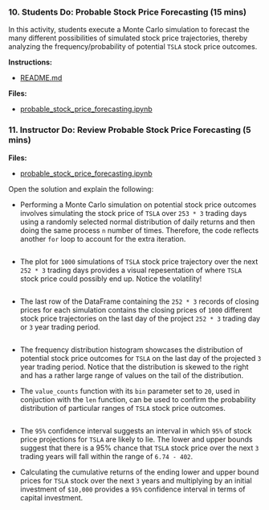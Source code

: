 ### 10. Students Do: Probable Stock Price Forecasting (15 mins)

In this activity, students execute a Monte Carlo simulation to forecast the many different possibilities of simulated stock price trajectories, thereby analyzing the frequency/probability of potential `TSLA` stock price outcomes.

**Instructions:**

* [README.md](Activities/08-Stu_Predicting_Probable_Outcomes_of_Stock_Price_Trajectory/README.md)

**Files:**

* [probable_stock_price_forecasting.ipynb](Activities/08-Stu_Predicting_Probable_Outcomes_of_Stock_Price_Trajectory/Unsolved/probable_stock_price_forecasting.ipynb)

### 11. Instructor Do: Review Probable Stock Price Forecasting (5 mins)

**Files:**

* [probable_stock_price_forecasting.ipynb](Activities/08-Stu_Predicting_Probable_Outcomes_of_Stock_Price_Trajectory/Solved/probable_stock_price_forecasting.ipynb)

Open the solution and explain the following:

* Performing a Monte Carlo simulation on potential stock price outcomes involves simulating the stock price of `TSLA` over `253 * 3` trading days using a randomly selected normal distribution of daily returns and then doing the same process `n` number of times. Therefore, the code reflects another `for` loop to account for the extra iteration.

  ![]()

* The plot for `1000` simulations of `TSLA` stock price trajectory over the next `252 * 3` trading days provides a visual repesentation of where `TSLA` stock price could possibly end up. Notice the volatility!

  ![]()

* The last row of the DataFrame containing the `252 * 3` records of closing prices for each simulation contains the closing prices of `1000` different stock price trajectories on the last day of the project `252 * 3` trading day or `3` year trading period.

  ![]()

* The frequency distribution histogram showcases the distribution of potential stock price outcomes for `TSLA` on the last day of the projected `3` year trading period. Notice that the distribution is skewed to the right and has a rather large range of values on the tail of the distribution.

* The `value_counts` function with its `bin` parameter set to `20`, used in conjuction with the `len` function, can be used to confirm the probability distribution of particular ranges of `TSLA` stock price outcomes.

  ![]()

* The `95%` confidence interval suggests an interval in which `95%` of stock price projections for `TSLA` are likely to lie. The lower and upper bounds suggest that there is a 95% chance that `TSLA` stock price over the next `3` trading years will fall within the range of `6.74 - 402`.

* Calculating the cumulative returns of the ending lower and upper bound prices for `TSLA` stock over the next `3` years and multiplying by an initial investment of `$10,000` provides a `95%` confidence interval in terms of capital investment.

  ![]()